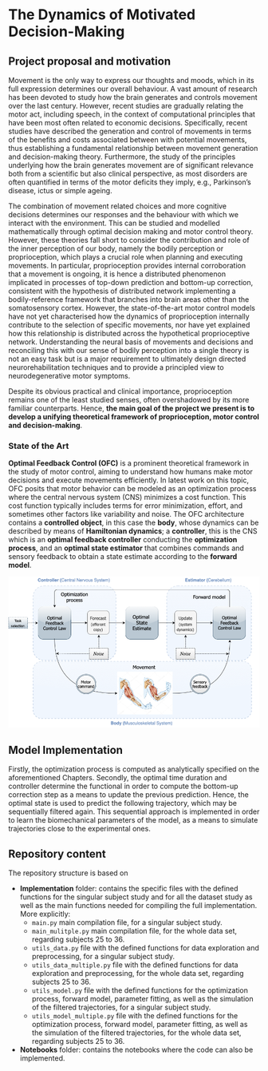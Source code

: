 # The Dynamics of Motivated Decision-Making

## Project proposal and motivation

Movement is the only way to express our thoughts and moods, which in its full expression determines our overall behaviour. A vast amount of research has been devoted to study how the brain generates and controls movement over the last century. However, recent studies are gradually relating the motor act, including speech, in the context of computational principles that have been most often related to economic decisions. Specifically, recent studies have described the generation and control of movements in terms of the benefits and costs associated between with potential movements, thus establishing a fundamental relationship between movement generation and decision-making theory. Furthermore, the study of the principles underlying how the brain generates movement are of significant relevance both from a scientific but also clinical perspective, as most disorders are often quantified in terms of the motor deficits they imply, e.g., Parkinson’s disease, ictus or simple ageing.

The combination of movement related choices and more cognitive decisions determines our responses and the behaviour with which we interact with the environment. This can be studied and modelled mathematically through optimal decision making and motor control theory. However, these theories fall short to consider the contribution and role of the inner perception of our body, namely the bodily perception or proprioception, which plays a crucial role when planning and executing movements.
In particular, proprioception provides internal corroboration that a movement is ongoing, it is hence a distributed phenomenon implicated in processes of top-down prediction and bottom-up correction, consistent with the hypothesis of distributed network implementing a bodily-reference framework that branches into brain areas other than the somatosensory cortex. However, the state-of-the-art motor control models have not yet characterised how the dynamics of proprioception internally contribute to the selection of specific movements, nor have yet explained how this relationship is distributed across the hypothetical proprioceptive network. Understanding the neural basis of movements and decisions and reconciling this with our sense of bodily perception into a single theory is not an easy task but is a major requirement to ultimately design directed neurorehabilitation techniques and to provide a principled view to neurodegenerative motor symptoms. 

Despite its obvious practical and clinical importance, proprioception remains one of the least studied senses, often overshadowed by its more familiar counterparts. Hence, **the main goal of the project we present is to develop a unifying theoretical framework of proprioception, motor control and decision-making**. 

### State of the Art

**Optimal Feedback Control (OFC)** is a prominent theoretical framework in the study of motor control, aiming to understand how humans make motor decisions and execute movements efficiently. In latest work on this topic, OFC posits that motor behavior can be modeled as an optimization process where the central nervous system (CNS) minimizes a cost function. This cost function typically includes terms for error minimization, effort, and sometimes other factors like variability and noise. The OFC architecture contains a **controlled object**, in this case the **body**, whose dynamics can be described by means of **Hamiltonian dynamics**; a **controller**, this is the CNS which is an **optimal feedback controller** conducting the **optimization process**, and an **optimal state estimator** that combines commands and sensory feedback to obtain a state estimate according to the **forward model**. 

![OFC information flow chart diagram.](./MotorControl.png)


## Model Implementation

Firstly, the optimization process is computed as analytically specified on the aforementioned Chapters. Secondly, the optimal time duration and controller determine the functional in order to compute the bottom-up correction step as a means to update the previous prediction. Hence, the optimal state is used to predict the following trajectory, which may be sequentially filtered again. This sequential approach is implemented in order to learn the biomechanical parameters of the model, as a means to simulate trajectories close to the experimental ones.

## Repository content

The repository structure is based on 
- **Implementation** folder: contains the specific files with the defined functions for the singular subject study and for all the dataset study as well as the main functions needed for compiling the full implementation. More explicitly: 
    - `main.py` main compilation file, for a singular subject study.
    - `main_mulitple.py` main compilation file, for the whole data set, regarding subjects 25 to 36. 
    - `utils_data.py` file with the defined functions for data exploration and preprocessing, for a singular subject study.
    - `utils_data_multiple.py` file with the defined functions for data exploration and preprocessing, for the whole data set, regarding subjects 25 to 36. 
    - `utils_model.py` file with the defined functions for the optimization process, forward model, parameter fitting, as well as the simulation of the filtered trajectories, for a singular subject study.
    - `utils_model_multiple.py` file with the defined functions for the optimization process, forward model, parameter fitting, as well as the simulation of the filtered trajectories, for the whole data set, regarding subjects 25 to 36. 
- **Notebooks** folder: contains the notebooks where the code can also be implemented. 
 

